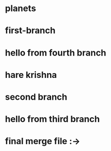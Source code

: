 # planets
# first-branch
# hello from fourth branch
# hare krishna
# second branch
# hello from third branch
# final merge file :->

